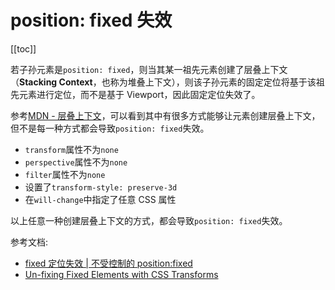 # position: fixed 失效

[[toc]]

若子孙元素是`position: fixed`，则当其某一祖先元素创建了层叠上下文（**Stacking Context**，也称为堆叠上下文），则该子孙元素的固定定位将基于该祖先元素进行定位，而不是基于 Viewport，因此固定定位失效了。

参考[MDN - 层叠上下文](https://developer.mozilla.org/zh-CN/docs/Web/Guide/CSS/Understanding_z_index/The_stacking_context)，可以看到其中有很多方式能够让元素创建层叠上下文，但不是每一种方式都会导致`position: fixed`失效。

- `transform`属性不为`none`
- `perspective`属性不为`none`
- `filter`属性不为`none`
- 设置了`transform-style: preserve-3d`
- 在`will-change`中指定了任意 CSS 属性

以上任意一种创建层叠上下文的方式，都会导致`position: fixed`失效。

参考文档:

- [fixed 定位失效 | 不受控制的 position:fixed](https://github.com/chokcoco/iCSS/issues/24)
- [Un-fixing Fixed Elements with CSS Transforms](http://meyerweb.com/eric/thoughts/2011/09/12/un-fixing-fixed-elements-with-css-transforms/)
